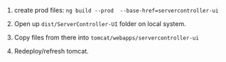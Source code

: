 1. create prod files:
`ng build --prod  --base-href=servercontroller-ui`

2. Open up `dist/ServerController-UI` folder on local system.
3. Copy files from there into `tomcat/webapps/servercontroller-ui`
4. Redeploy/refresh tomcat.
